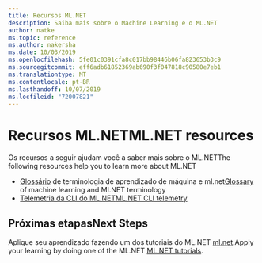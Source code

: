 ```yaml
---
title: Recursos ML.NET
description: Saiba mais sobre o Machine Learning e o ML.NET
author: natke
ms.topic: reference
ms.author: nakersha
ms.date: 10/03/2019
ms.openlocfilehash: 5fe01c0391cfa8c017bb98446b06fa823653b3c9
ms.sourcegitcommit: eff6adb61852369ab690f3f047818c90580e7eb1
ms.translationtype: MT
ms.contentlocale: pt-BR
ms.lasthandoff: 10/07/2019
ms.locfileid: "72007821"
---
```

# <a name="mlnet-resources"></a><span data-ttu-id="3f951-103">Recursos ML.NET</span><span class="sxs-lookup"><span data-stu-id="3f951-103">ML.NET resources</span></span> 

<span data-ttu-id="3f951-104">Os recursos a seguir ajudam você a saber mais sobre o ML.NET</span><span class="sxs-lookup"><span data-stu-id="3f951-104">The following resources help you to learn more about ML.NET</span></span>

- <span data-ttu-id="3f951-105">[Glossário](glossary.md) de terminologia de aprendizado de máquina e ml.net</span><span class="sxs-lookup"><span data-stu-id="3f951-105">[Glossary](glossary.md) of machine learning and Ml.NET terminology</span></span>
- [<span data-ttu-id="3f951-106">Telemetria da CLI do ML.NET</span><span class="sxs-lookup"><span data-stu-id="3f951-106">ML.NET CLI telemetry</span></span>](ml-net-cli-telemetry.md)

## <a name="next-steps"></a><span data-ttu-id="3f951-107">Próximas etapas</span><span class="sxs-lookup"><span data-stu-id="3f951-107">Next Steps</span></span>

<span data-ttu-id="3f951-108">Aplique seu aprendizado fazendo um dos tutoriais do ML.NET [ml.net](~/docs/tutorials/index.md).</span><span class="sxs-lookup"><span data-stu-id="3f951-108">Apply your learning by doing one of the ML.NET [ML.NET tutorials](~/docs/tutorials/index.md).</span></span>
